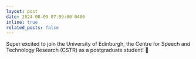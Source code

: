 ```yaml
---
layout: post
date: 2024-08-09 07:59:00-0400
inline: true
related_posts: false
---
```


Super excited to join the University of Edinburgh, the Centre for Speech and Technology Research (CSTR) as a postgraduate student! :scotland:
